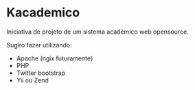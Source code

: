 Kacademico
==========

Iniciativa de projeto de um sistema acadêmico web opensource.

Sugiro fazer utilizando:

- Apache (ngix futuramente)
- PHP
- Twitter bootstrap
- Yii ou Zend
